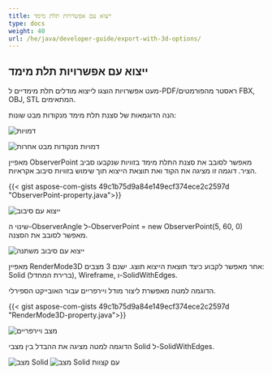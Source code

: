 ```yaml
---
title: ייצוא עם אפשרויות תלת מימד
type: docs
weight: 40
url: /he/java/developer-guide/export-with-3d-options/
---
```


## **ייצוא עם אפשרויות תלת מימד**

מעט אפשרויות הוצגו לייצוא מודלים תלת מימדיים ל-PDF/ראסטר מהפורמטים FBX, OBJ, STL המתאימים.

הנה הדוגמאות של סצנת תלת מימד מנקודות מבט שונות:

![דמויות](/cad/_assets/guide/3d/fig1.png)

![דמויות מנקודות מבט אחרות](/cad/_assets/guide/3d/fig2.png)

מאפיין ObserverPoint מאפשר לסובב את סצנת התלת מימד בזוויות שנקבעו סביב הציר. דוגמה זו מציגה את הקוד ואת תוצאת הייצוא תוך שימוש בזוויות סיבוב אקראיות.

{{< gist aspose-com-gists 49c1b75d9a84e149ecf374ece2c2597d "ObserverPoint-property.java">}}

![ייצוא עם סיבוב](/cad/_assets/guide/3d/fig3.png)

שינוי ה-ObserverAngle ל-ObserverPoint = new ObserverPoint(5, 60, 0) מאפשר לסובב את הסצנה.

![ייצוא עם סיבוב משתנה](/cad/_assets/guide/3d/fig4.png)

מאפיין RenderMode3D אחר מאפשר לקבוע כיצד תוצאת הייצוא תוצג. ישנם 3 מצבים: Solid (ברירת המחדל), Wireframe, ו-SolidWithEdges.

הדוגמה למטה מאפשרת ליצור מודל ויירפריים עבור האובייקט הספירלי.

{{< gist aspose-com-gists 49c1b75d9a84e149ecf374ece2c2597d "RenderMode3D-property.java">}}

![מצב ויירפריים](/cad/_assets/guide/3d/fig5.png)

הדוגמה למטה מציגה את ההבדל בין מצבי Solid ל-SolidWithEdges.

![מצב Solid](/cad/_assets/guide/3d/fig6.png)
![מצב Solid עם קצוות](/cad/_assets/guide/3d/fig7.png)
